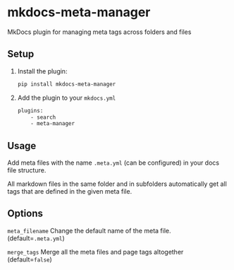 # mkdocs-meta-manager

MkDocs plugin for managing meta tags across folders and files

## Setup

1. Install the plugin:
    ```bash
    pip install mkdocs-meta-manager
    ```
2. Add the plugin to your `mkdocs.yml`
    ```bash
    plugins:
        - search
        - meta-manager
    ```

## Usage

Add meta files with the name `.meta.yml` (can be configured) in your docs file structure.

All markdown files in the same folder and in subfolders automatically get all tags that are defined in the given meta file.

## Options

`meta_filename`
Change the default name of the meta file. (default=`.meta.yml`)

`merge_tags`
Merge all the meta files and page tags altogether (default=`false`)
